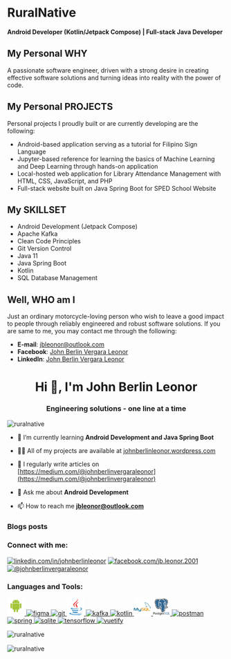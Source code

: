 # RuralNative
**Android Developer (Kotlin/Jetpack Compose) | Full-stack Java Developer**

## My Personal WHY
A passionate software engineer, driven with a strong desire in creating effective software solutions and turning ideas into reality with the power of code. 

## My Personal PROJECTS
Personal projects I proudly built or are currently developing are the following:
- Android-based application serving as a tutorial for Filipino Sign Language
- Jupyter-based reference for learning the basics of Machine Learning and Deep Learning through hands-on application
- Local-hosted web application for Library Attendance Management with HTML, CSS, JavaScript, and PHP
- Full-stack website built on Java Spring Boot for SPED School Website

## My SKILLSET
* Android Development (Jetpack Compose)
* Apache Kafka
* Clean Code Principles
* Git Version Control
* Java 11
* Java Spring Boot
* Kotlin
* SQL Database Management

## Well, WHO am I
Just an ordinary motorcycle-loving person who wish to leave a good impact to people through reliably engineered and robust software solutions.
If you are same to me, you may contact me through the following:
- **E-mail**: jbleonor@outlook.com
- **Facebook**: [John Berlin Vergara Leonor](https://www.facebook.com/jb.leonor.2001)
- **LinkedIn**: [John Berlin Vergara Leonor](https://www.linkedin.com/in/johnberlinleonor/)

<h1 align="center">Hi 👋, I'm John Berlin Leonor</h1>
<h3 align="center">Engineering solutions - one line at a time</h3>

<p align="left"> <img src="https://komarev.com/ghpvc/?username=ruralnative&label=Profile%20views&color=0e75b6&style=flat" alt="ruralnative" /> </p>

- 🌱 I’m currently learning **Android Development and Java Spring Boot**

- 👨‍💻 All of my projects are available at [johnberlinleonor.wordpress.com](johnberlinleonor.wordpress.com)

- 📝 I regularly write articles on [https://medium.com/@johnberlinvergaraleonor](https://medium.com/@johnberlinvergaraleonor)

- 💬 Ask me about **Android Development**

- 📫 How to reach me **jbleonor@outlook.com**

### Blogs posts
<!-- BLOG-POST-LIST:START -->
<!-- BLOG-POST-LIST:END -->

<h3 align="left">Connect with me:</h3>
<p align="left">
<a href="https://linkedin.com/in/linkedin.com/in/johnberlinleonor" target="blank"><img align="center" src="https://raw.githubusercontent.com/rahuldkjain/github-profile-readme-generator/master/src/images/icons/Social/linked-in-alt.svg" alt="linkedin.com/in/johnberlinleonor" height="30" width="40" /></a>
<a href="https://fb.com/facebook.com/jb.leonor.2001" target="blank"><img align="center" src="https://raw.githubusercontent.com/rahuldkjain/github-profile-readme-generator/master/src/images/icons/Social/facebook.svg" alt="facebook.com/jb.leonor.2001" height="30" width="40" /></a>
<a href="https://medium.com/@johnberlinvergaraleonor" target="blank"><img align="center" src="https://raw.githubusercontent.com/rahuldkjain/github-profile-readme-generator/master/src/images/icons/Social/medium.svg" alt="@johnberlinvergaraleonor" height="30" width="40" /></a>
</p>

<h3 align="left">Languages and Tools:</h3>
<p align="left"> <a href="https://developer.android.com" target="_blank" rel="noreferrer"> <img src="https://raw.githubusercontent.com/devicons/devicon/master/icons/android/android-original-wordmark.svg" alt="android" width="40" height="40"/> </a> <a href="https://www.figma.com/" target="_blank" rel="noreferrer"> <img src="https://www.vectorlogo.zone/logos/figma/figma-icon.svg" alt="figma" width="40" height="40"/> </a> <a href="https://git-scm.com/" target="_blank" rel="noreferrer"> <img src="https://www.vectorlogo.zone/logos/git-scm/git-scm-icon.svg" alt="git" width="40" height="40"/> </a> <a href="https://www.java.com" target="_blank" rel="noreferrer"> <img src="https://raw.githubusercontent.com/devicons/devicon/master/icons/java/java-original.svg" alt="java" width="40" height="40"/> </a> <a href="https://kafka.apache.org/" target="_blank" rel="noreferrer"> <img src="https://www.vectorlogo.zone/logos/apache_kafka/apache_kafka-icon.svg" alt="kafka" width="40" height="40"/> </a> <a href="https://kotlinlang.org" target="_blank" rel="noreferrer"> <img src="https://www.vectorlogo.zone/logos/kotlinlang/kotlinlang-icon.svg" alt="kotlin" width="40" height="40"/> </a> <a href="https://www.mysql.com/" target="_blank" rel="noreferrer"> <img src="https://raw.githubusercontent.com/devicons/devicon/master/icons/mysql/mysql-original-wordmark.svg" alt="mysql" width="40" height="40"/> </a> <a href="https://www.postgresql.org" target="_blank" rel="noreferrer"> <img src="https://raw.githubusercontent.com/devicons/devicon/master/icons/postgresql/postgresql-original-wordmark.svg" alt="postgresql" width="40" height="40"/> </a> <a href="https://postman.com" target="_blank" rel="noreferrer"> <img src="https://www.vectorlogo.zone/logos/getpostman/getpostman-icon.svg" alt="postman" width="40" height="40"/> </a> <a href="https://spring.io/" target="_blank" rel="noreferrer"> <img src="https://www.vectorlogo.zone/logos/springio/springio-icon.svg" alt="spring" width="40" height="40"/> </a> <a href="https://www.sqlite.org/" target="_blank" rel="noreferrer"> <img src="https://www.vectorlogo.zone/logos/sqlite/sqlite-icon.svg" alt="sqlite" width="40" height="40"/> </a> <a href="https://www.tensorflow.org" target="_blank" rel="noreferrer"> <img src="https://www.vectorlogo.zone/logos/tensorflow/tensorflow-icon.svg" alt="tensorflow" width="40" height="40"/> </a> <a href="https://vuetifyjs.com/en/" target="_blank" rel="noreferrer"> <img src="https://bestofjs.org/logos/vuetify.svg" alt="vuetify" width="40" height="40"/> </a> </p>

<p><img align="center" src="https://github-readme-stats.vercel.app/api/top-langs?username=ruralnative&show_icons=true&locale=en&layout=compact" alt="ruralnative" /></p>

<p><img align="center" src="https://github-readme-streak-stats.herokuapp.com/?user=ruralnative&" alt="ruralnative" /></p>

